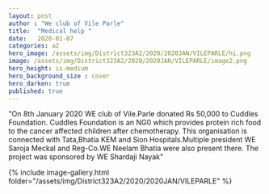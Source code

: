 ```yaml
---
layout: post
author : "We club of Vile Parle"
title:  "Medical help "
date:   2020-01-07
categories: a2
hero_image: /assets/img/District323A2/2020/2020JAN/VILEPARLE/hi.png
image: /assets/img/District323A2/2020/2020JAN/VILEPARLE/image2.png
hero_height: is-medium
hero_background_size : cover
hero_darken: true
published: true
---
```


"On 8th January 2020 WE club of Vile.Parle donated Rs 50,000 to Cuddles Foundation. Cuddles Foundation  is an NG0 which provides protein rich food to the cancer affected children after chemotherapy.  This organisation is connected  with Tata,Bhatia KEM and Sion Hospitals.Multiple president  WE Saroja Meckal and Reg-Co.WE Neelam Bhatia were also present there. The project was sponsored by WE  Shardaji Nayak"

{% include image-gallery.html folder="/assets/img/District323A2/2020/2020JAN/VILEPARLE" %}